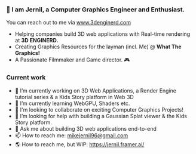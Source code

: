 ### 🧊 I am Jernil, a Computer Graphics Engineer and Enthusiast.
You can reach out to me via www.3denginerd.com
- Helping companies build 3D web applications with Real-time rendering at **3D ENGINERD.**
- Creating Graphics Resources for the layman (incl. Me) @ **What The Graphics!**
- A Passionate Filmmaker and Game director. 🎮

### Current work
- 🧊 I’m currently working on 3D Web Applications, a Render Engine tutorial series & a Kids Story platform in Web 3D
- 🌱 I’m currently learning WebGPU, Shaders etc.
- 👥 I'm looking to collaborate on exciting Computer Graphics Projects!
- 🤔 I’m looking for help with building a Gaussian Splat viewer & the Kids Story platform.
- 💬 Ask me about building 3D web applications end-to-end
- 📫 How to reach me: mikejernil96@gmail.com
- 🌎 How to reach me, but WIP: https://jernil.framer.ai/

